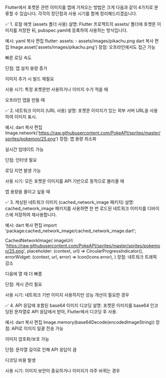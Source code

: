 Flutter에서 포켓몬 관련 이미지를 앱에 가져오는 방법은 크게 다음과 같이 4가지로 분류할 수 있습니다. 각각의 장단점과 사용 시기를 함께 정리해드리겠습니다.

✅ 1. 로컬 에셋 (assets 폴더 사용)
설명:
Flutter 프로젝트의 assets/ 폴더에 포켓몬 이미지를 저장한 뒤, pubspec.yaml에 등록하여 사용하는 방식입니다.

예시:
yaml
복사
편집
flutter:
  assets:
    - assets/images/pikachu.png
dart
복사
편집
Image.asset('assets/images/pikachu.png')
장점:
오프라인에서도 접근 가능

빠른 로딩 속도

단점:
앱 설치 용량 증가

이미지 추가 시 빌드 재필요

사용 시기:
특정 포켓몬만 사용하거나 이미지 수가 적을 때

오프라인 앱을 만들 때

✅ 2. 네트워크 이미지 (URL 사용)
설명:
포켓몬 이미지가 있는 외부 서버 URL을 사용하여 이미지 표시.

예시:
dart
복사
편집
Image.network('https://raw.githubusercontent.com/PokeAPI/sprites/master/sprites/pokemon/25.png')
장점:
앱 용량 최소화

실시간 업데이트 가능

단점:
인터넷 필요

로딩 지연 발생 가능

사용 시기:
모든 포켓몬 이미지를 API 기반으로 동적으로 불러올 때

앱 용량을 줄이고 싶을 때

✅ 3. 캐싱된 네트워크 이미지 (cached_network_image 패키지)
설명:
cached_network_image 패키지를 사용하면 한 번 로드된 네트워크 이미지를 디바이스에 저장하여 재사용합니다.

예시:
dart
복사
편집
import 'package:cached_network_image/cached_network_image.dart';

CachedNetworkImage(
  imageUrl: 'https://raw.githubusercontent.com/PokeAPI/sprites/master/sprites/pokemon/25.png',
  placeholder: (context, url) => CircularProgressIndicator(),
  errorWidget: (context, url, error) => Icon(Icons.error),
)
장점:
네트워크 트래픽 감소

다음에 열 때 더 빠름

단점:
캐시 관리 필요

사용 시기:
네트워크 기반 이미지 사용하지만 성능 개선이 필요한 경우

✅ 4. API 응답에 포함된 base64 이미지 디코딩
설명:
포켓몬 이미지를 base64 인코딩된 문자열로 API 응답에서 받아, Flutter에서 디코딩 후 사용.

예시:
dart
복사
편집
Image.memory(base64Decode(encodedImageString))
장점:
API로 이미지 일괄 전송 가능

이미지 암호화/보호 가능

단점:
문자열 길이로 인해 API 응답이 큼

디코딩 비용 발생

사용 시기:
이미지 보안이 중요하거나 이미지가 자주 바뀌는 경우